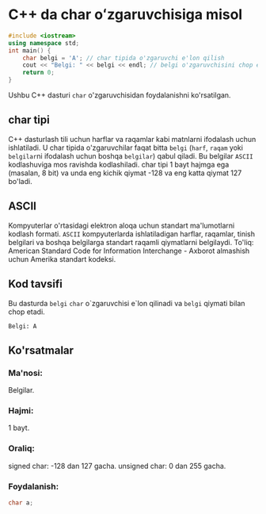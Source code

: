 # C++ da char oʻzgaruvchisiga misol
```cpp
#include <iostream>
using namespace std;
int main() {
    char belgi = 'A'; // char tipida o'zgaruvchi e'lon qilish
    cout << "Belgi: " << belgi << endl; // belgi o'zgaruvchisini chop etish
    return 0;
}

```
Ushbu C++ dasturi `char` o'zgaruvchisidan foydalanishni ko'rsatilgan.
## char tipi
C++ dasturlash tili uchun harflar va raqamlar kabi matnlarni ifodalash uchun ishlatiladi. U char tipida o'zgaruvchilar faqat bitta `belgi` (`harf`, `raqam` yoki `belgilar`ni ifodalash uchun boshqa `belgilar`) qabul qiladi. Bu belgilar ``ASCII`` kodlashuviga mos ravishda kodlashiladi.
char tipi 1 bayt hajmga ega (masalan, 8 bit) va unda eng kichik qiymat -128 va eng katta qiymat 127 bo'ladi.
## ASCII
Kompyuterlar o'rtasidagi elektron aloqa uchun standart ma'lumotlarni kodlash formati. `ASCII` kompyuterlarda ishlatiladigan harflar, raqamlar, tinish belgilari va boshqa belgilarga standart raqamli qiymatlarni belgilaydi. To'liq: American Standard Code for Information Interchange - Axborot almashish uchun Amerika standart kodeksi.
## Kod tavsifi
Bu dasturda `belgi` `char` o\`zgaruvchisi e\`lon qilinadi va `belgi` qiymati bilan chop etadi.
```console
Belgi: A 
```
## Ko'rsatmalar
### Ma'nosi:
Belgilar.
### Hajmi:
1 bayt.
### Oraliq:
signed char: -128 dan 127 gacha.
unsigned char: 0 dan 255 gacha.
### Foydalanish:
```cpp
char a;
```
